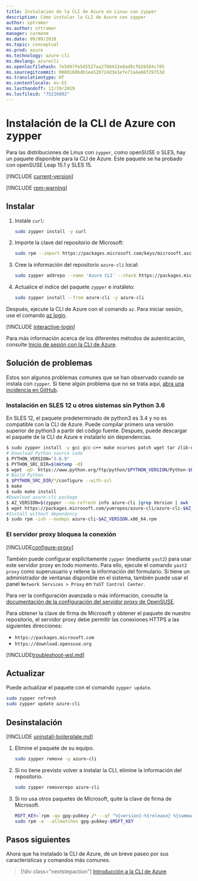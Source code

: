 ```yaml
---
title: Instalación de la CLI de Azure en Linux con zypper
description: Cómo instalar la CLI de Azure con zypper
author: sptramer
ms.author: sttramer
manager: carmonm
ms.date: 09/09/2018
ms.topic: conceptual
ms.prod: azure
ms.technology: azure-cli
ms.devlang: azurecli
ms.openlocfilehash: 7e5897fe545527aa2708432e0ad0cf626584c785
ms.sourcegitcommit: 0088160bdb1ea520724d3e1efe71a4a66f29753d
ms.translationtype: HT
ms.contentlocale: es-ES
ms.lasthandoff: 12/19/2019
ms.locfileid: "75216892"
---
```

# <a name="install-azure-cli-with-zypper"></a>Instalación de la CLI de Azure con zypper

Para las distribuciones de Linux con `zypper`, como openSUSE o SLES, hay un paquete disponible para la CLI de Azure. Este paquete se ha probado con openSUSE Leap 15.1 y SLES 15.

[!INCLUDE [current-version](includes/current-version.md)]

[!INCLUDE [rpm-warning](includes/rpm-warning.md)]

## <a name="install"></a>Instalar

1. Instale `curl`:

   ```bash
   sudo zypper install -y curl
   ```

2. Importe la clave del repositorio de Microsoft:

   ```bash
   sudo rpm --import https://packages.microsoft.com/keys/microsoft.asc
   ```

3. Cree la información del repositorio `azure-cli` local:

   ```bash
   sudo zypper addrepo --name 'Azure CLI' --check https://packages.microsoft.com/yumrepos/azure-cli azure-cli
   ```

4. Actualice el índice del paquete `zypper` e instálelo:

   ```bash
   sudo zypper install --from azure-cli -y azure-cli
   ```

Después, ejecute la CLI de Azure con el comando `az`. Para iniciar sesión, use el comando [az login](/cli/azure/reference-index#az-login).

[!INCLUDE [interactive-login](includes/interactive-login.md)]

Para más información acerca de los diferentes métodos de autenticación, consulte [Inicio de sesión con la CLI de Azure](authenticate-azure-cli.md).

## <a name="troubleshooting"></a>Solución de problemas

Estos son algunos problemas comunes que se han observado cuando se instala con `zypper`. Si tiene algún problema que no se trata aquí, [abra una incidencia en GitHub](https://github.com/Azure/azure-cli/issues).

### <a name="install-on-sles-12-or-other-other-systems-without-python-36"></a>Instalación en SLES 12 u otros sistemas sin Python 3.6

En SLES 12, el paquete predeterminado de python3 es 3.4 y no es compatible con la CLI de Azure. Puede compilar primero una versión superior de python3 a partir del código fuente. Después, puede descargar el paquete de la CLI de Azure e instalarlo sin dependencias.
```bash
$ sudo zypper install -y gcc gcc-c++ make ncurses patch wget tar zlib-devel zlib
# Download Python source code
$ PYTHON_VERSION="3.6.9"
$ PYTHON_SRC_DIR=$(mktemp -d)
$ wget -qO- https://www.python.org/ftp/python/$PYTHON_VERSION/Python-$PYTHON_VERSION.tgz | tar -xz -C "$PYTHON_SRC_DIR"
# Build Python
$ $PYTHON_SRC_DIR/*/configure --with-ssl
$ make
$ sudo make install
#Download azure-cli package 
$ AZ_VERSION=$(zypper --no-refresh info azure-cli |grep Version | awk -F': ' '{print $2}' | awk '{$1=$1;print}')
$ wget https://packages.microsoft.com/yumrepos/azure-cli/azure-cli-$AZ_VERSION.x86_64.rpm
#Install without dependency
$ sudo rpm -ivh --nodeps azure-cli-$AZ_VERSION.x86_64.rpm
```

### <a name="proxy-blocks-connection"></a>El servidor proxy bloquea la conexión

[!INCLUDE[configure-proxy](includes/configure-proxy.md)]

También puede configurar explícitamente `zypper` (mediante `yast2`) para usar este servidor proxy en todo momento. Para ello, ejecute el comando `yast2 proxy` como superusuario y rellene la información del formulario. Si tiene un administrador de ventanas disponible en el sistema, también puede usar el panel `Network Services > Proxy` en `YaST Control Center`.

Para ver la configuración avanzada o más información, consulte la [documentación de la configuración del servidor proxy de OpenSUSE](https://www.suse.com/documentation/slms1/book_slms/data/sec_wy_config_updates_proxy.html).

Para obtener la clave de firma de Microsoft y obtener el paquete de nuestro repositorio, el servidor proxy debe permitir las conexiones HTTPS a las siguientes direcciones:

* `https://packages.microsoft.com`
* `https://download.opensuse.org`

[!INCLUDE[troubleshoot-wsl.md](includes/troubleshoot-wsl.md)]

## <a name="update"></a>Actualizar

Puede actualizar el paquete con el comando `zypper update`.

```bash
sudo zypper refresh
sudo zypper update azure-cli
```

## <a name="uninstall"></a>Desinstalación

[!INCLUDE [uninstall-boilerplate.md](includes/uninstall-boilerplate.md)]

1. Elimine el paquete de su equipo.

    ```bash
    sudo zypper remove -y azure-cli
    ```

2. Si no tiene previsto volver a instalar la CLI, elimine la información del repositorio.

   ```bash
   sudo zypper removerepo azure-cli
   ```

3. Si no usa otros paquetes de Microsoft, quite la clave de firma de Microsoft.

   ```bash
   MSFT_KEY=`rpm -qa gpg-pubkey /* --qf "%{version}-%{release} %{summary}\n" | grep Microsoft | awk '{print $1}'`
   sudo rpm -e --allmatches gpg-pubkey-$MSFT_KEY
   ```

## <a name="next-steps"></a>Pasos siguientes

Ahora que ha instalado la CLI de Azure, dé un breve paseo por sus características y comandos más comunes.

> [!div class="nextstepaction"]
> [Introducción a la CLI de Azure](get-started-with-azure-cli.md)
